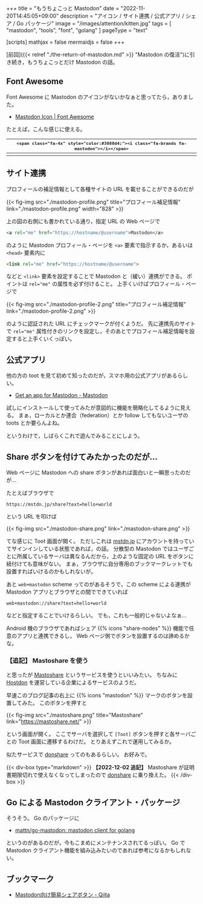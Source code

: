 +++
title = "もうちょこっと Mastodon"
date =  "2022-11-20T14:45:05+09:00"
description = "アイコン / サイト連携 / 公式アプリ / シェア / Go パッケージ"
image = "/images/attention/kitten.jpg"
tags = [ "mastodon", "tools", "font", "golang" ]
pageType = "text"

[scripts]
  mathjax = false
  mermaidjs = false
+++

[前回]({{< relref "./the-return-of-mastodon.md" >}} "Mastodon の復活")に引き続き，もうちょこっとだけ Mastodon の話。

## Font Awesome

Font Awesome に Mastodon のアイコンがないかなぁと思ってたら，ありました。

- [Mastodon Icon | Font Awesome](http://fontawesome.com/icons/mastodon)

たとえば，こんな感じに使える。

| <span style="font-variant:normal;font-size:smaller;">`<span class="fa-4x" style="color:#3088d4;"><i class="fa-brands fa-mastodon"></i></span>`</span> |
| :-------------------------------------------------------------------------------------: |
|  <span class="fa-4x" style="color:#3088d4;"><i class="fa-brands fa-mastodon"></i></span>  |

## サイト連携

プロフィールの補足情報として各種サイトの URL を載せることができるのだが

{{< fig-img src="./mastodon-profile.png" title="プロフィール補足情報" link="./mastodon-profile.png" width="828" >}}

上の図の右側にも書かれている通り，指定 URL の Web ページで

```html
<a rel="me" href="https://hostname/@username">Mastodon</a>
```

のように Mastodon プロフィール・ページを `<a>` 要素で指示するか，あるいは `<head>` 要素内に

```html
<link rel="me" href="https://hostname/@username">
```

などと `<link>` 要素を設定することで Mastodon と（緩い）連携ができる。
ポイントは `rel="me"` の属性を必ず付けること。
上手くいけばプロフィール・ページで

{{< fig-img src="./mastodon-profile-2.png" title="プロフィール補足情報" link="./mastodon-profile-2.png" >}}

のように認証された URL にチェックマークが付くようだ。
先に連携先のサイトで `rel="me"` 属性付きのリンクを設定し，そのあとでプロフィール補足情報を設定すると上手くいくっぽい。

## 公式アプリ

他の方の toot を見て初めて知ったのだが，スマホ用の公式アプリがあるらしい。

- [Get an app for Mastodon - Mastodon](https://joinmastodon.org/apps)

試しにインストールして使ってみたが意図的に機能を簡略化してるように見える。
まぁ，ローカルとか連合（federation）とか follow してもないユーザの toots とか要らんよね。

というわけで，しばらくこれで遊んでみることにしよう。

## Share ボタンを付けてみたかったのだが...

Web ページに Mastodon への share ボタンがあれば面白いと一瞬思ったのだが...

たとえばブラウザで

```text
https://mstdn.jp/share?text=hello+world
```

という URL を叩けば

{{< fig-img src="./mastodon-share.png" link="./mastodon-share.png" >}}

てな感じに Toot 画面が開く。
ただしこれは [mstdn.jp](https://mstdn.jp/) にアカウントを持っていてサインインしている状態であれば，の話。
分散型の Mastodon ではユーザごとに所属しているサーバは異なるんだから，上のような固定の URL をボタンに紐付けても意味がない。
まぁ，ブラウザに自分専用のブックマークレットでも設置すればいけるのかもしれないが。

あと `web+mastodon` scheme ってのがあるそうで，この scheme による連携が Mastodon アプリとブラウザとの間でできていれば

```text
web+mastodon://share?text=hello+world
```

などと指定することでいけるらしい。
でも，これも一般的じゃないよなぁ...

Android 機のブラウザであればシェア {{% icons "share-nodes" %}} 機能で任意のアプリと連携できるし， Web ページ側でボタンを設置するのは諦めるかな。

### 【追記】 Mastoshare を使う

と思ったが [Mastoshare] というサービスを使うといいみたい。
ちなみに [Hostdon](https://hostdon.jp/ "Hostdon - Mastodonのホスティングサービス") を運営している企業によるサービスのようだ。

早速このブログ記事の右上に {{% icons "mastodon" %}} マークのボタンを設置してみた。
このボタンを押すと

{{< fig-img src="./mastoshare.png" title="Mastoshare" link="https://mastoshare.net/" >}}

という画面が開く。
ここでサーバを選択して `[Toot]` ボタンを押すと各サーバごとの Toot 画面に遷移するわけだ。
とりあえずこれで運用してみるか。

似たサービスで [donshare](https://donshare.net/) ってのもあるらしい。
お好みで。

{{< div-box type="markdown" >}}
**【2022-12-02 追記】**
Mastoshare が証明書期限切れで使えなくなってしまったので [donshare](https://donshare.net/) に乗り換えた。
{{< /div-box >}}

## Go による Mastodon クライアント・パッケージ

そうそう。
Go のパッケージに

- [mattn/go-mastodon: mastodon client for golang](https://github.com/mattn/go-mastodon)

というのがあるのだが，今もこまめにメンテナンスされてるっぽい。
Go で Mastodon クライアント機能を組み込みたいのであれば参考になるかもしれない。

## ブックマーク

- [Mastodon向け簡易シェアボタン - Qiita](https://qiita.com/mod_poppo/items/d80ff225b4cc93318ee8)

[Mastoshare]: https://mastoshare.net/
